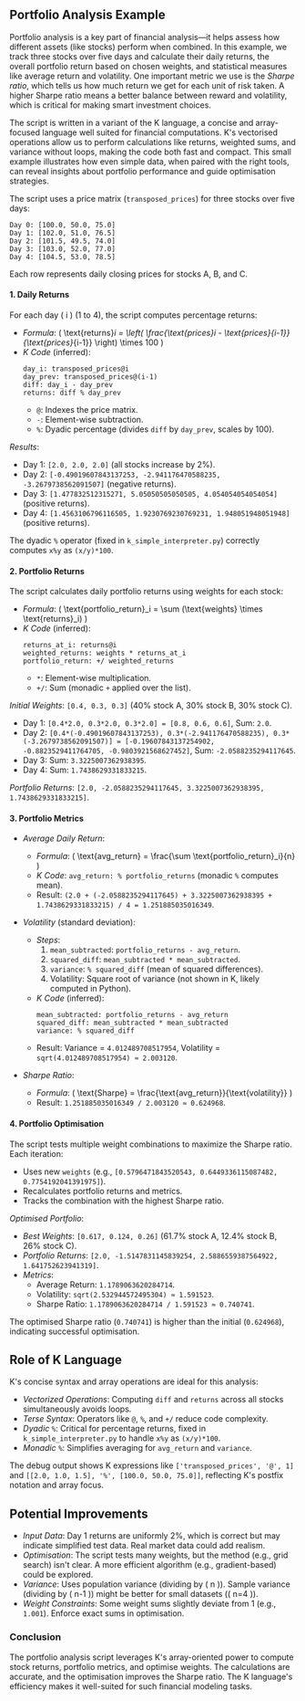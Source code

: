 
## Portfolio Analysis Example

Portfolio analysis is a key part of financial analysis—it helps assess how different assets (like stocks)
perform when combined. In this example, we track three stocks over five days and calculate their daily
returns, the overall portfolio return based on chosen weights, and statistical measures like average
return and volatility. One important metric we use is the *Sharpe ratio*, which tells us how much return
we get for each unit of risk taken. A higher Sharpe ratio means a better balance between reward and 
volatility, which is critical for making smart investment choices.

The script is written in a variant of the K language, a concise and array-focused language well suited
for financial computations. K's vectorised operations allow us to perform calculations like returns,
weighted sums, and variance without loops, making the code both fast and compact. This small example
illustrates how even simple data, when paired with the right tools, can reveal insights about portfolio
performance and guide optimisation strategies.

The script uses a price matrix (`transposed_prices`) for three stocks over five days:

```
Day 0: [100.0, 50.0, 75.0]
Day 1: [102.0, 51.0, 76.5]
Day 2: [101.5, 49.5, 74.0]
Day 3: [103.0, 52.0, 77.0]
Day 4: [104.5, 53.0, 78.5]
```
Each row represents daily closing prices for stocks A, B, and C.

#### 1. Daily Returns

For each day \( i \) (1 to 4), the script computes percentage returns:
- *Formula*: \( \text{returns}_i = \left( \frac{\text{prices}_i - \text{prices}_{i-1}}{\text{prices}_{i-1}} \right) \times 100 \)
- *K Code* (inferred):
  ```k
  day_i: transposed_prices@i
  day_prev: transposed_prices@(i-1)
  diff: day_i - day_prev
  returns: diff % day_prev
  ```
  - `@`: Indexes the price matrix.
  - `-`: Element-wise subtraction.
  - `%`: Dyadic percentage (divides `diff` by `day_prev`, scales by 100).

*Results*:
- Day 1: `[2.0, 2.0, 2.0]` (all stocks increase by 2%).
- Day 2: `[-0.49019607843137253, -2.941176470588235, -3.2679738562091507]` (negative returns).
- Day 3: `[1.477832512315271, 5.05050505050505, 4.054054054054054]` (positive returns).
- Day 4: `[1.4563106796116505, 1.9230769230769231, 1.948051948051948]` (positive returns).

The dyadic `%` operator (fixed in `k_simple_interpreter.py`) correctly computes `x%y` as `(x/y)*100`.


#### 2. Portfolio Returns

The script calculates daily portfolio returns using weights for each stock:
- *Formula*: \( \text{portfolio_return}_i = \sum (\text{weights} \times \text{returns}_i) \)
- *K Code* (inferred):
  ```k
  returns_at_i: returns@i
  weighted_returns: weights * returns_at_i
  portfolio_return: +/ weighted_returns
  ```
  - `*`: Element-wise multiplication.
  - `+/`: Sum (monadic `+` applied over the list).

*Initial Weights*: `[0.4, 0.3, 0.3]` (40% stock A, 30% stock B, 30% stock C).
- Day 1: `[0.4*2.0, 0.3*2.0, 0.3*2.0] = [0.8, 0.6, 0.6]`, Sum: `2.0`.
- Day 2: `[0.4*(-0.49019607843137253), 0.3*(-2.941176470588235), 0.3*(-3.2679738562091507)] = [-0.19607843137254902, -0.8823529411764705, -0.9803921568627452]`, Sum: `-2.0588235294117645`.
- Day 3: Sum: `3.3225007362938395`.
- Day 4: Sum: `1.7438629331833215`.

*Portfolio Returns*: `[2.0, -2.0588235294117645, 3.3225007362938395, 1.7438629331833215]`.

#### 3. Portfolio Metrics

- *Average Daily Return*:
  - *Formula*: \( \text{avg_return} = \frac{\sum \text{portfolio_return}_i}{n} \)
  - *K Code*: `avg_return: % portfolio_returns` (monadic `%` computes mean).
  - Result: `(2.0 + (-2.0588235294117645) + 3.3225007362938395 + 1.7438629331833215) / 4 = 1.251885035016349`.

- *Volatility* (standard deviation):
  - *Steps*:
    1. `mean_subtracted`: `portfolio_returns - avg_return`.
    2. `squared_diff`: `mean_subtracted * mean_subtracted`.
    3. `variance`: `% squared_diff` (mean of squared differences).
    4. Volatility: Square root of variance (not shown in K, likely computed in Python).
  - *K Code* (inferred):
    ```k
    mean_subtracted: portfolio_returns - avg_return
    squared_diff: mean_subtracted * mean_subtracted
    variance: % squared_diff
    ```
  - Result: Variance = `4.012489708517954`, Volatility = `sqrt(4.012489708517954) ≈ 2.003120`.

- *Sharpe Ratio*:
  - *Formula*: \( \text{Sharpe} = \frac{\text{avg_return}}{\text{volatility}} \)
  - Result: `1.251885035016349 / 2.003120 ≈ 0.624968`.

#### 4. Portfolio Optimisation

The script tests multiple weight combinations to maximize the Sharpe ratio. Each iteration:
- Uses new `weights` (e.g., `[0.5796471843520543, 0.6449336115087482, 0.7754192041391975]`).
- Recalculates portfolio returns and metrics.
- Tracks the combination with the highest Sharpe ratio.

*Optimised Portfolio*:
- *Best Weights*: `[0.617, 0.124, 0.26]` (61.7% stock A, 12.4% stock B, 26% stock C).
- *Portfolio Returns*: `[2.0, -1.5147831145839254, 2.5886559387564922, 1.641752623941319]`.
- *Metrics*:
  - Average Return: `1.1789063620284714`.
  - Volatility: `sqrt(2.532944572495304) ≈ 1.591523`.
  - Sharpe Ratio: `1.1789063620284714 / 1.591523 ≈ 0.740741`.

The optimised Sharpe ratio (`0.740741`) is higher than the initial (`0.624968`), indicating successful optimisation.

## Role of K Language
K's concise syntax and array operations are ideal for this analysis:
- *Vectorized Operations*: Computing `diff` and `returns` across all stocks simultaneously avoids loops.
- *Terse Syntax*: Operators like `@`, `%`, and `+/` reduce code complexity.
- *Dyadic `%`*: Critical for percentage returns, fixed in `k_simple_interpreter.py` to handle `x%y` as `(x/y)*100`.
- *Monadic `%`*: Simplifies averaging for `avg_return` and `variance`.

The debug output shows K expressions like `['transposed_prices', '@', 1]` and `[[2.0, 1.0, 1.5], '%', [100.0, 50.0, 75.0]]`, reflecting K's postfix notation and array focus.


## Potential Improvements
- *Input Data*: Day 1 returns are uniformly 2%, which is correct but may indicate
  simplified test data. Real market data could add realism.
- *Optimisation*: The script tests many weights, but the method (e.g., grid search)
  isn't clear. A more efficient algorithm (e.g., gradient-based) could be explored.
- *Variance*: Uses population variance (dividing by \( n \)). Sample variance (dividing
  by \( n-1 \)) might be better for small datasets (\( n=4 \)).
- *Weight Constraints*: Some weight sums slightly deviate from 1 (e.g., `1.001`).
  Enforce exact sums in optimisation.


### Conclusion

The portfolio analysis script leverages K's array-oriented power to compute stock returns,
portfolio metrics, and optimise weights. The calculations are accurate, and the optimisation
improves the Sharpe ratio. The K language's efficiency makes it well-suited for such financial
modeling tasks.

